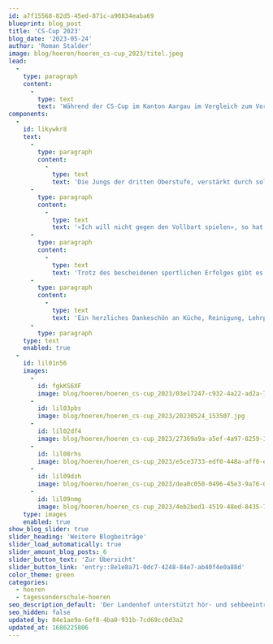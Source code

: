 ```yaml
---
id: a7f15568-82d5-45ed-871c-a90834eaba69
blueprint: blog_post
title: 'CS-Cup 2023'
blog_date: '2023-05-24'
author: 'Roman Stalder'
image: blog/hoeren/hoeren_cs-cup_2023/titel.jpeg
lead:
  -
    type: paragraph
    content:
      -
        type: text
        text: 'Während der CS-Cup im Kanton Aargau im Vergleich zum Vorjahr extrem gewachsen ist, ist er am Landenhof kleiner geworden. In der wahrscheinlich letzten Austragung unter diesem Namen traten wir mit zwei hochmotivierten Teams an.'
components:
  -
    id: likywkr8
    text:
      -
        type: paragraph
        content:
          -
            type: text
            text: 'Die Jungs der dritten Oberstufe, verstärkt durch solche aus der zweiten, traten am 3. Mai 2023 in Spreitenbach an. Als einziges Team kamen auch Mädchen zum Einsatz. Der Erfolg blieb leider aus, aber die Stimmung war trotz allem nicht schlecht, das Miteinander funktionierte und das Erlebnis war insgesamt gut. Am 24. Mai 2023 konnte Mellingen endlich ihr zweifach verschobenes Turnier austragen. Auch in der ersten Oberstufe war die Konkurrenz stark. Im ersten Match schafften die 7. und 6. Klässler ein verdientes Unentschieden, danach folgten 5 Niederlagen.'
      -
        type: paragraph
        content:
          -
            type: text
            text: '«Ich will nicht gegen den Vollbart spielen», so hat ein 7. Klässler von uns die teilweise grossen Entwicklungsunterschiede auf den Plätzen kommentiert. Ich hätte eher «Vollflaum» zu der angesprochenen Gesichtsbehaarung gesagt, aber wir wollen nicht Haare spalten, aber ja, die Unterschiede waren gross und nicht zu unseren Gunsten.'
      -
        type: paragraph
        content:
          -
            type: text
            text: 'Trotz des bescheidenen sportlichen Erfolges gibt es eine Leistung zu würdigen, die wertvoller und nachhaltiger ist: Beide Mannschaften haben es in einer schwierigen Situation geschafft, fair und positiv zu bleiben und gut miteinander umzugehen. Das gelang in der Vergangenheit kaum je so gut. Gratulation!'
      -
        type: paragraph
        content:
          -
            type: text
            text: 'Ein herzliches Dankeschön an Küche, Reinigung, Lehrpersonen, Praktikantinnen und Sozialpädagog:innen, die den Anlass unterstützt haben.'
      -
        type: paragraph
    type: text
    enabled: true
  -
    id: lil01n56
    images:
      -
        id: fgkKS6XF
        image: blog/hoeren/hoeren_cs-cup_2023/03e17247-c932-4a22-ad2a-79bd8be28ad0.jpeg
      -
        id: lil03pbs
        image: blog/hoeren/hoeren_cs-cup_2023/20230524_153507.jpg
      -
        id: lil02df4
        image: blog/hoeren/hoeren_cs-cup_2023/27369a9a-a5ef-4a97-8259-15f146115e88.jpeg
      -
        id: lil08rhs
        image: blog/hoeren/hoeren_cs-cup_2023/e5ce3733-edf0-448a-aff0-e0117065d480.jpeg
      -
        id: lil09dzh
        image: blog/hoeren/hoeren_cs-cup_2023/dea0c050-0496-45e3-9a76-06b9557c0b55.jpeg
      -
        id: lil09nmg
        image: blog/hoeren/hoeren_cs-cup_2023/4eb2bed1-4519-48ed-8435-722ad752e82d.jpeg
    type: images
    enabled: true
show_blog_slider: true
slider_heading: 'Weitere Blogbeiträge'
slider_load_automatically: true
slider_amount_blog_posts: 6
slider_button_text: 'Zur Übersicht'
slider_button_link: 'entry::8e1e8a71-0dc7-4248-84e7-ab40f4e0a88d'
color_theme: green
categories:
  - hoeren
  - tagessonderschule-hoeren
seo_description_default: 'Der Landenhof unterstützt hör- und sehbeeinträchtigte Kinder & Jugendliche in ihrem selbstbestimmten Leben durch Förderung ihrer Fähigkeiten & Entwicklung'
seo_hidden: false
updated_by: 04e1ae9a-6ef8-4ba0-931b-7cd69cc0d3a2
updated_at: 1686225806
---
```

